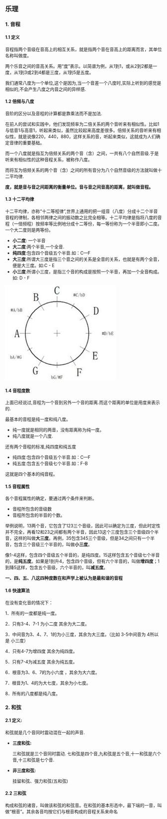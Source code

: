 ## 乐理

### 1. 音程

#### 1.1 定义

音程指两个音级在音高上的相互关系，就是指两个音在音高上的距离而言，其单位名称叫做度。

两个乐音之间的音高关系。用“度”表示。以简谱为例，从1到1，或从2到2都是一度，从1到3或2到4都是三度，从1到5是五度。

我们通常八度为一个单位,这个是因为,当一个音差一个八度时,实际上听到的感觉是相似的,不会产生八度之内音之间的异样感.

#### 1.2 倍频与八度

音阶的区分以及音程的计算都是靠乘法而不是加法.

在前人的尝试和实践中，他们发现频率为二倍关系的两个音听来有相似性。比如1与低音1与高音1，听起来类似，虽然比较起来高度差很多。倍频关系的音听来有相似性，就是说像220，440，880，这样关系的音，听起来类似，这就成为人们确定音律的重要基础。

而一个八度就是指互为倍频关系的两个音（含）之间，一共有八个自然音级.于是听来有相似性的这种音程关系，被称作八度。

而将互为倍频关系的两个音（含）之间的所有音分为八个自然音级的方法就叫做十二平均律.

**度，就是音与音之间距离的衡量单位。音与音之间音高的距离，就叫做音程。**

#### 1.3 十二平均律

十二平均律，亦称“十二等程律”,世界上通用的把一组音（八度）分成十二个半音音程的律制，各相邻两律之间的振动数之比完全相等。十二平均律是指将八度的音程（一倍频程）按频率等比例地分成十二等份，每一等份称为一个半音即小二度。一个大二度则是两等份。

- **小二度**: 一个半音
- **大二度**:两个半音,一个全音.
- **纯四度**:包含四个音级五个半音.如：C—F
- **大三度**:所谓大三度是指三个音之间的关系是全音的关系，也就是有两个全音，便是大三度。如:C - E
- **小三度**:所谓小三度，是指三个音的构成是按照一个半音，再加一个全音构成。如: D - F



![](./pictures/1.png)

#### 1.4 音程度数

上面已经说过,音程为一个音到另外一个音的距离.而这个距离的单位是用度来表示的.

最基本的音程是纯一度和纯八度。

- 纯一度就是相同的两音，没有距离称为纯一度。
- 纯八度就是一个八度.

还有两个音程的标准,纯四度和纯五度

- 纯四度:包含四个音级五个半音.如：C—F
- 纯五度:包含五个音级七个半音.如：F-B

这就是四个基本的纯音程。



#### 1.5 音程属性

各个音程属性的确定，要通过两个条件来判断。

- 音程所包含的音级数
- 音程所包含的半音的个数。

举例说明，13两个音，它包含了123三个音级，因此可以确定为三度，但此时定性并不完全，再看12和23之间都有两个半音，因此13这个三度包含三个音级四个半音，这样的叫做**大三度**。再例，35包含345三个音级，但是34之间只有一个半音，包含三个音级三个半音的，叫做**小三度**。

像1-4这样，包含四个音级五个半音的，是纯四度。15这样包含五个音级七个半音的，是**纯五度**。如果是1到升4，包含四个音级，但有六个半音的，叫做**增四度**；1到降5这样，包含五个音级，六个半音的，叫**减五度**。

**一、四、五、八这四种度数在和声学上被认为是最和谐的音程**



#### 1.6 快速算法

在没有变化音的情况下：

1．所有的一度都是纯一度。

2．只有3-4、7-1 为小二度 其余为大二度。

3．中间音为3、4、7、1的为小三度，其余为大三度。（比如 3-5中间音为 4所以是 小三度）

4．只有4-7为增四度 其余为纯四度。

5．只有7-4为减五度 其余为纯五度。

6．根音为3、6、7的为小六度 ，其余为大六度。

7．根音为1、4的为大七度，其余为小七度。

8．所有的八度都是纯八度。





### 2. 和弦

#### 2.1 定义:

和弦就是几个音同时震动混在一起的声音.

- **三度和弦:**

  三和弦就是三个音同时震动. 七和弦是四个音,九和弦是五个音,十一和弦是六个音,十三和弦是七个音.

- **非三度和弦:**

  挂留和弦、强力和弦(五和弦)



#### 2.2 三和弦

构成和弦的诸音，叫做该和弦的和弦音。在和弦的基本形态中，最下端的一音，叫做“根音”。其余各音均按它们与根音构成的音程关系来命名

